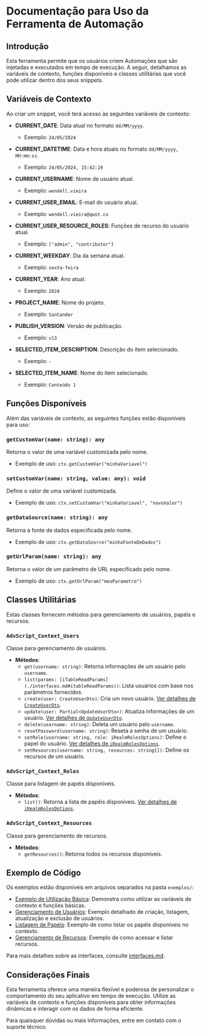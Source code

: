 
# Documentação para Uso da Ferramenta de Automação

## Introdução
Esta ferramenta permite que os usuários criem Automações que são injetadas e executados em tempo de execução.
A seguir, detalhamos as variáveis de contexto, funções disponíveis e classes utilitárias que você pode utilizar dentro dos seus snippets.

## Variáveis de Contexto
Ao criar um snippet, você terá acesso às seguintes variáveis de contexto:

- **CURRENT_DATE**: Data atual no formato `dd/MM/yyyy`.
  - Exemplo: `24/05/2024`

- **CURRENT_DATETIME**: Data e hora atuais no formato `dd/MM/yyyy, HH:mm:ss`.
  - Exemplo: `24/05/2024, 15:42:19`

- **CURRENT_USERNAME**: Nome de usuário atual.
  - Exemplo: `wendell.vieira`

- **CURRENT_USER_EMAIL**: E-mail do usuário atual.
  - Exemplo: `wendell.vieira@qwst.co`

- **CURRENT_USER_RESOURCE_ROLES**: Funções de recurso do usuário atual.
  - Exemplo: `["admin", "contributor"]`

- **CURRENT_WEEKDAY**: Dia da semana atual.
  - Exemplo: `sexta-feira`

- **CURRENT_YEAR**: Ano atual.
  - Exemplo: `2024`

- **PROJECT_NAME**: Nome do projeto.
  - Exemplo: `Santander`

- **PUBLISH_VERSION**: Versão de publicação.
  - Exemplo: `v13`

- **SELECTED_ITEM_DESCRIPTION**: Descrição do item selecionado.
  - Exemplo: `-`

- **SELECTED_ITEM_NAME**: Nome do item selecionado.
  - Exemplo: `Conteúdo 1`

## Funções Disponíveis
Além das variáveis de contexto, as seguintes funções estão disponíveis para uso:

### `getCustomVar(name: string): any`
Retorna o valor de uma variável customizada pelo nome.
- Exemplo de uso: `ctx.getCustomVar("minhaVariavel")`

### `setCustomVar(name: string, value: any): void`
Define o valor de uma variável customizada.
- Exemplo de uso: `ctx.setCustomVar("minhaVariavel", "novoValor")`

### `getDataSource(name: string): any`
Retorna a fonte de dados especificada pelo nome.
- Exemplo de uso: `ctx.getDataSource("minhaFonteDeDados")`

### `getUrlParam(name: string): any`
Retorna o valor de um parâmetro de URL especificado pelo nome.
- Exemplo de uso: `ctx.getUrlParam("meuParametro")`

## Classes Utilitárias
Estas classes fornecem métodos para gerenciamento de usuários, papéis e recursos.

### `AdvScript_Context_Users`
Classe para gerenciamento de usuários.
- **Métodos**:
  - `get(username: string)`: Retorna informações de um usuário pelo `username`.
  - `list(params: [iTableReadParams](./interfaces.md#itableReadParams))`: Lista usuários com base nos parâmetros fornecidos.
  - `create(user: CreateUserDto)`: Cria um novo usuário. [Ver detalhes de `CreateUserDto`](./interfaces.md#createuserdto).
  - `update(user: Partial<UpdateUserDto>)`: Atualiza informações de um usuário. [Ver detalhes de `UpdateUserDto`](./interfaces.md#updateuserdto).
  - `delete(username: string)`: Deleta um usuário pelo `username`.
  - `resetPassword(username: string)`: Reseta a senha de um usuário.
  - `setRole(username: string, role: iRealmRolesOptions)`: Define o papel do usuário. [Ver detalhes de `iRealmRolesOptions`](./interfaces.md#irealmrolesoptions).
  - `setResources(username: string, resources: string[])`: Define os recursos de um usuário.

### `AdvScript_Context_Roles`
Classe para listagem de papéis disponíveis.
- **Métodos**:
  - `list()`: Retorna a lista de papéis disponíveis. [Ver detalhes de `iRealmRolesOptions`](./interfaces.md#irealmrolesoptions).

### `AdvScript_Context_Resources`
Classe para gerenciamento de recursos.
- **Métodos**:
  - `getResources()`: Retorna todos os recursos disponíveis.


## Exemplo de Código
Os exemplos estão disponíveis em arquivos separados na pasta `exemplos/`:

- [Exemplo de Utilização Básica](./exemplos/exemplo_utilizacao_basica.md): Demonstra como utilizar as variáveis de contexto e funções básicas.
- [Gerenciamento de Usuários](./exemplos/gerenciamento_usuarios.md): Exemplo detalhado de criação, listagem, atualização e exclusão de usuários.
- [Listagem de Papéis](./exemplos/listagem_papeis.md): Exemplo de como listar os papéis disponíveis no contexto.
- [Gerenciamento de Recursos](./exemplos/gerenciamento_recursos.md): Exemplo de como acessar e listar recursos.

Para mais detalhes sobre as interfaces, consulte [interfaces.md](./interfaces.md).

## Considerações Finais
Esta ferramenta oferece uma maneira flexível e poderosa de personalizar o comportamento do seu aplicativo em tempo de execução.
Utilize as variáveis de contexto e funções disponíveis para obter informações dinâmicas e interagir com os dados de forma eficiente.

Para quaisquer dúvidas ou mais informações, entre em contato com o suporte técnico.
